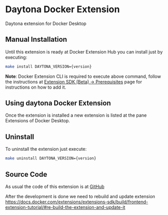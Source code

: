 # Daytona Docker Extension

Daytona extension for Docker Desktop

## Manual Installation

Until this extension is ready at Docker Extension Hub you can install just by executing:

```bash
make install DAYTONA_VERSION={version}
```

**Note**: Docker Extension CLI is required to execute above command, follow the instructions at [Extension SDK (Beta) -> Prerequisites](https://docs.docker.com/desktop/extensions-sdk/#prerequisites) page for instructions on how to add it.

## Using daytona Docker Extension

Once the extension is installed a new extension is listed at the pane Extensions of Docker Desktop.

## Uninstall

To uninstall the extension just execute:

```bash
make uninstall DAYTONA_VERSION={version}
```

## Source Code

As usual the code of this extension is at [GitHub](https://github.com/daytonaio/daytona-docker-extension)

After the development is done we need to rebuild and update extension
https://docs.docker.com/extensions/extensions-sdk/build/frontend-extension-tutorial/#re-build-the-extension-and-update-it